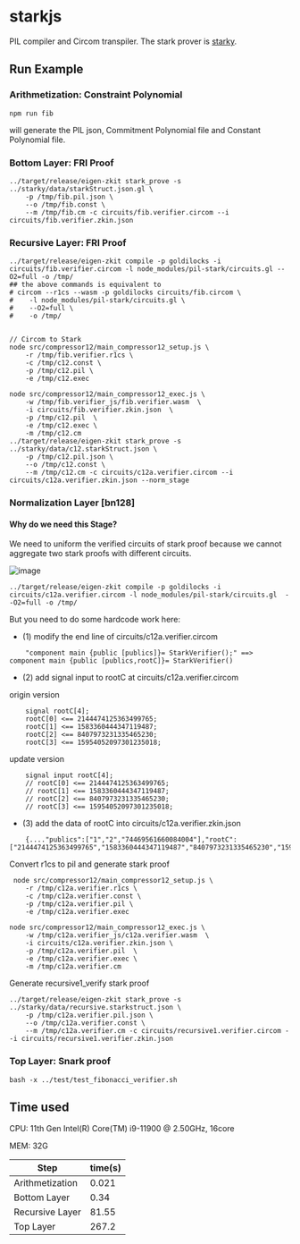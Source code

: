 # starkjs

PIL compiler and Circom transpiler. The stark prover is [starky](../starky).

## Run Example
### Arithmetization: Constraint Polynomial

```
npm run fib
```
will generate the PIL json, Commitment Polynomial file and Constant Polynomial file.

### Bottom Layer: FRI Proof

```
../target/release/eigen-zkit stark_prove -s ../starky/data/starkStruct.json.gl \
    -p /tmp/fib.pil.json \
    --o /tmp/fib.const \
    --m /tmp/fib.cm -c circuits/fib.verifier.circom --i circuits/fib.verifier.zkin.json
```

### Recursive Layer: FRI Proof

```
../target/release/eigen-zkit compile -p goldilocks -i circuits/fib.verifier.circom -l node_modules/pil-stark/circuits.gl --O2=full -o /tmp/
## the above commands is equivalent to
# circom --r1cs --wasm -p goldilocks circuits/fib.circom \
#    -l node_modules/pil-stark/circuits.gl \
#    --O2=full \
#    -o /tmp/


// Circom to Stark  
node src/compressor12/main_compressor12_setup.js \
    -r /tmp/fib.verifier.r1cs \
    -c /tmp/c12.const \
    -p /tmp/c12.pil \
    -e /tmp/c12.exec

node src/compressor12/main_compressor12_exec.js \
    -w /tmp/fib.verifier_js/fib.verifier.wasm  \
    -i circuits/fib.verifier.zkin.json  \
    -p /tmp/c12.pil  \
    -e /tmp/c12.exec \
    -m /tmp/c12.cm
../target/release/eigen-zkit stark_prove -s ../starky/data/c12.starkStruct.json \
    -p /tmp/c12.pil.json \
    --o /tmp/c12.const \
    --m /tmp/c12.cm -c circuits/c12a.verifier.circom --i circuits/c12a.verifier.zkin.json --norm_stage
```

### Normalization Layer [bn128]
#### Why do we need this Stage?
We need to uniform the verified circuits of stark proof because we cannot aggregate two stark proofs with different circuits. 

![image](https://github.com/cyl19970726/eigen-zkvm/assets/52317293/f6624571-bfd7-472e-b4b9-3802c0aebb94)


```
../target/release/eigen-zkit compile -p goldilocks -i circuits/c12a.verifier.circom -l node_modules/pil-stark/circuits.gl  --O2=full -o /tmp/
```


But you need to do some hardcode work here:

- (1) modify the end line of circuits/c12a.verifier.circom 
```
    "component main {public [publics]}= StarkVerifier();" ==> component main {public [publics,rootC]}= StarkVerifier()
``` 
- (2) add signal input to rootC at circuits/c12a.verifier.circom 

origin version 
```
    signal rootC[4];
    rootC[0] <== 2144474125363499765;
    rootC[1] <== 1583360444347119487;
    rootC[2] <== 8407973231335465230;
    rootC[3] <== 15954052097301235018;
```
update version 
```
    signal input rootC[4];
    // rootC[0] <== 2144474125363499765;
    // rootC[1] <== 1583360444347119487;
    // rootC[2] <== 8407973231335465230;
    // rootC[3] <== 15954052097301235018;
```
- (3) add the data of rootC into circuits/c12a.verifier.zkin.json
```
    {...."publics":["1","2","74469561660084004"],"rootC":["2144474125363499765","1583360444347119487","8407973231335465230","15954052097301235018"]}
```

Convert r1cs to pil and generate stark proof 
```
 node src/compressor12/main_compressor12_setup.js \
    -r /tmp/c12a.verifier.r1cs \
    -c /tmp/c12a.verifier.const \
    -p /tmp/c12a.verifier.pil \
    -e /tmp/c12a.verifier.exec

node src/compressor12/main_compressor12_exec.js \
    -w /tmp/c12a.verifier_js/c12a.verifier.wasm  \
    -i circuits/c12a.verifier.zkin.json \
    -p /tmp/c12a.verifier.pil  \
    -e /tmp/c12a.verifier.exec \
    -m /tmp/c12a.verifier.cm
```


Generate recursive1_verify stark proof
```
../target/release/eigen-zkit stark_prove -s ../starky/data/recursive.starkstruct.json \
    -p /tmp/c12a.verifier.pil.json \
    --o /tmp/c12a.verifier.const \
    --m /tmp/c12a.verifier.cm -c circuits/recursive1.verifier.circom --i circuits/recursive1.verifier.zkin.json
```

### Top Layer: Snark proof
```
bash -x ../test/test_fibonacci_verifier.sh
```

## Time used

CPU: 11th Gen Intel(R) Core(TM) i9-11900 @ 2.50GHz, 16core

MEM: 32G

| Step            | time(s) |
| ---             | ---     |
| Arithmetization | 0.021   |
| Bottom Layer    | 0.34    |
| Recursive Layer | 81.55   |
| Top Layer    | 267.2   |
